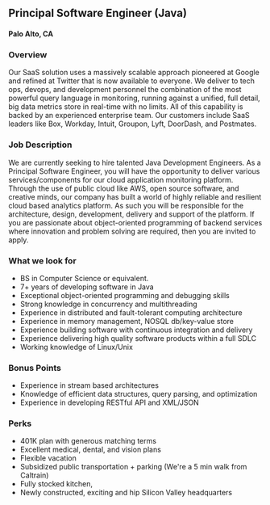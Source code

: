 ## Principal Software Engineer (Java)
#### Palo Alto, CA

### Overview
Our SaaS solution uses a massively scalable approach pioneered at Google and refined at Twitter that is now available to everyone. We deliver to tech ops, devops, and development personnel the combination of the most powerful query language in monitoring, running against a unified, full detail, big data metrics store in real-time with no limits. All of this capability is backed by an experienced enterprise team. Our customers include SaaS leaders like Box, Workday, Intuit, Groupon, Lyft, DoorDash, and Postmates.

### Job Description
We are currently seeking to hire talented Java Development Engineers. As a Principal Software Engineer, you will have the opportunity to deliver various services/components for our cloud application monitoring platform. Through the use of public cloud like AWS, open source software, and creative minds, our company has built a world of highly reliable and resilient cloud based analytics platform. As such you will be responsible for the architecture, design, development, delivery and support of the platform. If you are passionate about object-oriented programming of backend services where innovation and problem solving are required, then you are invited to apply.

### What we look for
+	BS in Computer Science or equivalent.
+	7+ years of developing software in Java
+	Exceptional object-oriented programming and debugging skills
+	Strong knowledge in concurrency and multithreading
+	Experience in distributed and fault-tolerant computing architecture
+	Experience in memory management, NOSQL db/key-value store
+	Experience building software with continuous integration and delivery
+	Experience delivering high quality software products within a full SDLC
+	Working knowledge of Linux/Unix

### Bonus Points
+	Experience in stream based architectures
+	Knowledge of efficient data structures, query parsing, and optimization
+	Experience in developing RESTful API and XML/JSON

### Perks
+	401K plan with generous matching terms
+	Excellent medical, dental, and vision plans
+	Flexible vacation
+	Subsidized public transportation + parking (We're a 5 min walk from Caltrain)
+	Fully stocked kitchen,
+	Newly constructed, exciting and hip Silicon Valley headquarters
